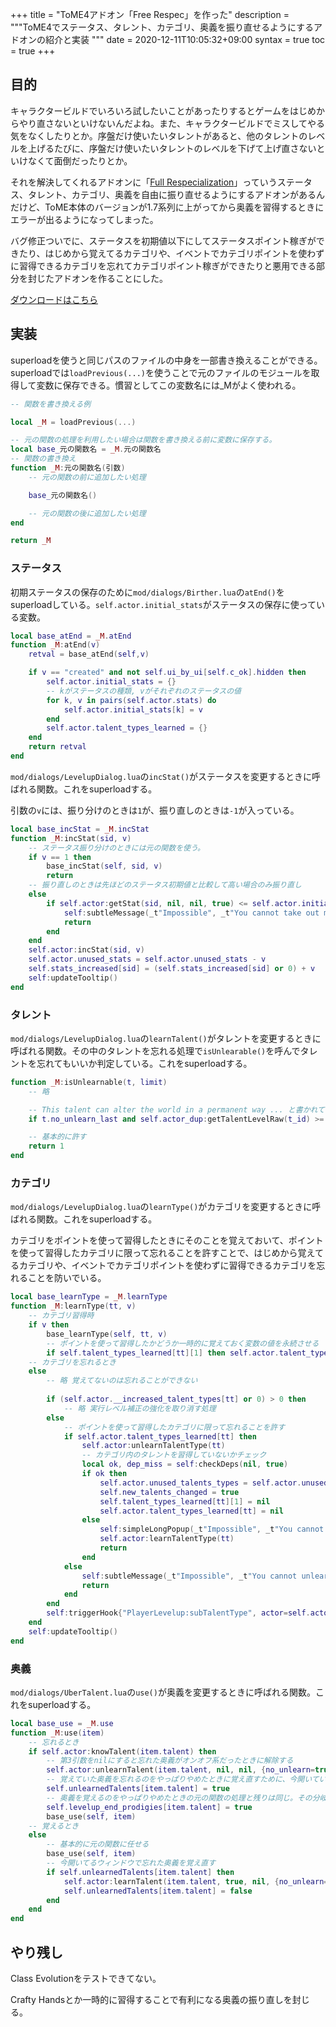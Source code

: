 +++
title = "ToME4アドオン「Free Respec」を作った"
description = """ToME4でステータス、タレント、カテゴリ、奥義を振り直せるようにするアドオンの紹介と実装
"""
date = 2020-12-11T10:05:32+09:00
syntax = true
toc = true
+++
<!--more-->
## 目的
キャラクタービルドでいろいろ試したいことがあったりするとゲームをはじめからやり直さないといけないんだよね。また、キャラクタービルドでミスしてやる気をなくしたりとか。序盤だけ使いたいタレントがあると、他のタレントのレベルを上げるたびに、序盤だけ使いたいタレントのレベルを下げて上げ直さないといけなくて面倒だったりとか。

それを解決してくれるアドオンに「[Full Respecialization][full]」っていうステータス、タレント、カテゴリ、奥義を自由に振り直せるようにするアドオンがあるんだけど、ToME本体のバージョンが1.7系列に上がってから奥義を習得するときにエラーが出るようになってしまった。

バグ修正ついでに、ステータスを初期値以下にしてステータスポイント稼ぎができたり、はじめから覚えてるカテゴリや、イベントでカテゴリポイントを使わずに習得できるカテゴリを忘れてカテゴリポイント稼ぎができたりと悪用できる部分を封じたアドオンを作ることにした。

[ダウンロードはこちら][free]

## 実装
superloadを使うと同じパスのファイルの中身を一部書き換えることができる。superloadでは`loadPrevious(...)`を使うことで元のファイルのモジュールを取得して変数に保存できる。慣習としてこの変数名には_Mがよく使われる。
```lua
-- 関数を書き換える例

local _M = loadPrevious(...)

-- 元の関数の処理を利用したい場合は関数を書き換える前に変数に保存する。
local base_元の関数名 = _M.元の関数名
-- 関数の書き換え
function _M:元の関数名(引数)
	-- 元の関数の前に追加したい処理

	base_元の関数名()

	-- 元の関数の後に追加したい処理
end

return _M
```

### ステータス
初期ステータスの保存のために`mod/dialogs/Birther.lua`の`atEnd()`をsuperloadしている。`self.actor.initial_stats`がステータスの保存に使っている変数。

```lua
local base_atEnd = _M.atEnd
function _M:atEnd(v)
	retval = base_atEnd(self,v)

	if v == "created" and not self.ui_by_ui[self.c_ok].hidden then
		self.actor.initial_stats = {}
		-- kがステータスの種類, vがそれぞれのステータスの値
		for k, v in pairs(self.actor.stats) do
			self.actor.initial_stats[k] = v
		end
		self.actor.talent_types_learned = {}
	end
	return retval
end
```

`mod/dialogs/LevelupDialog.lua`の`incStat()`がステータスを変更するときに呼ばれる関数。これをsuperloadする。

引数の`v`には、振り分けのときは`1`が、振り直しのときは`-1`が入っている。

```lua
local base_incStat = _M.incStat
function _M:incStat(sid, v)
	-- ステータス振り分けのときには元の関数を使う。
	if v == 1 then
		base_incStat(self, sid, v)
		return
	-- 振り直しのときは先ほどのステータス初期値と比較して高い場合のみ振り直し
	else
		if self.actor:getStat(sid, nil, nil, true) <= self.actor.initial_stats[sid] then
			self:subtleMessage(_t"Impossible", _t"You cannot take out more points!", subtleMessageErrorColor)
			return
		end
	end
	self.actor:incStat(sid, v)
	self.actor.unused_stats = self.actor.unused_stats - v
	self.stats_increased[sid] = (self.stats_increased[sid] or 0) + v
	self:updateTooltip()
end
```

### タレント
`mod/dialogs/LevelupDialog.lua`の`learnTalent()`がタレントを変更するときに呼ばれる関数。その中のタレントを忘れる処理で`isUnlearable()`を呼んでタレントを忘れてもいいか判定している。これをsuperloadする。

```lua
function _M:isUnlearnable(t, limit)
	-- 略

	-- This talent can alter the world in a permanent way ... と書かれている直近4ポイントでも振り直せないタレントの振り直し防止
	if t.no_unlearn_last and self.actor_dup:getTalentLevelRaw(t_id) >= self.actor:getTalentLevelRaw(t_id) then return nil end

	-- 基本的に許す
	return 1
end
```

### カテゴリ
`mod/dialogs/LevelupDialog.lua`の`learnType()`がカテゴリを変更するときに呼ばれる関数。これをsuperloadする。

カテゴリをポイントを使って習得したときにそのことを覚えておいて、ポイントを使って習得したカテゴリに限って忘れることを許すことで、はじめから覚えてるカテゴリや、イベントでカテゴリポイントを使わずに習得できるカテゴリを忘れることを防いでいる。

```lua
local base_learnType = _M.learnType
function _M:learnType(tt, v)
	-- カテゴリ習得時
	if v then
		base_learnType(self, tt, v)
		-- ポイントを使って習得したかどうか一時的に覚えておく変数の値を永続させる
		if self.talent_types_learned[tt][1] then self.actor.talent_types_learned[tt] = true end
	-- カテゴリを忘れるとき
	else
		-- 略 覚えてないのは忘れることができない
		
		if (self.actor.__increased_talent_types[tt] or 0) > 0 then
			-- 略 実行レベル補正の強化を取り消す処理
		else
			-- ポイントを使って習得したカテゴリに限って忘れることを許す
			if self.actor.talent_types_learned[tt] then
				self.actor:unlearnTalentType(tt)
				-- カテゴリ内のタレントを習得していないかチェック
				local ok, dep_miss = self:checkDeps(nil, true)
				if ok then
					self.actor.unused_talents_types = self.actor.unused_talents_types + 1
					self.new_talents_changed = true
					self.talent_types_learned[tt][1] = nil
					self.actor.talent_types_learned[tt] = nil
				else
					self:simpleLongPopup(_t"Impossible", _t"You cannot unlearn this category because of: "..dep_miss, game.w * 0.4)
					self.actor:learnTalentType(tt)
					return
				end
			else
				self:subtleMessage(_t"Impossible", _t"You cannot unlearn this category!", subtleMessageWarningColor)
				return
			end
		end
		self:triggerHook{"PlayerLevelup:subTalentType", actor=self.actor, tt=tt}
	end
	self:updateTooltip()
end
```

### 奥義
`mod/dialogs/UberTalent.lua`の`use()`が奥義を変更するときに呼ばれる関数。これをsuperloadする。

```lua
local base_use = _M.use
function _M:use(item)
	-- 忘れるとき
	if self.actor:knowTalent(item.talent) then
		-- 第3引数をnilにすると忘れた奥義がオンオフ系だったときに解除する
		self.actor:unlearnTalent(item.talent, nil, nil, {no_unlearn=true})
		-- 覚えていた奥義を忘れるのをやっぱりやめたときに覚え直すために、今開いているウィンドウで忘れたことを保存しておく
		self.unlearnedTalents[item.talent] = true
		-- 奥義を覚えるのをやっぱりやめたときの元の関数の処理と残りは同じ。その分岐に入るように変数を書き換えて元の関数を呼ぶ
		self.levelup_end_prodigies[item.talent] = true
		base_use(self, item)
	-- 覚えるとき
	else
		-- 基本的に元の関数に任せる
		base_use(self, item)
		-- 今開いてるウィンドウで忘れた奥義を覚え直す
		if self.unlearnedTalents[item.talent] then
			self.actor:learnTalent(item.talent, true, nil, {no_unlearn=true})
			self.unlearnedTalents[item.talent] = false
		end
	end
end
```

## やり残し
Class Evolutionをテストできてない。

Crafty Handsとか一時的に習得することで有利になる奥義の振り直しを封じる。

[full]:https://te4.org/games/addons/tome/FullRespec
[free]:https://te4.org/games/addons/tome/free-respec

